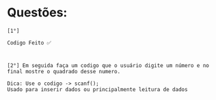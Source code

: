 # Questões:
``` [1°] ```
```
Codigo Feito ✅
```

# 

```[2°] Em seguida faça um codigo que o usuário digite um número e no final mostre o quadrado desse numero.```

```
Dica: Use o codigo -> scanf();
Usado para inserir dados ou principalmente leitura de dados
```